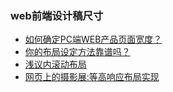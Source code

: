### web前端设计稿尺寸
- [如何确定PC端WEB产品页面宽度？](http://www.wtoutiao.com/p/1b7DKiT.html)
- [你的布局设定方法靠谱吗？](http://isux.tencent.com/20984.html)
- [浅议内滚动布局](https://isux.tencent.com/inner-scroll-layout.html)
- [网页上的摄影展:等高响应布局实现](https://isux.tencent.com/high-equal-response-layout-html.html)